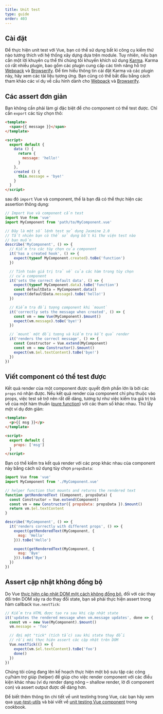 ```yaml
---
title: Unit test 
type: guide
order: 403
---
```


## Cài đặt

Để thực hiện unit test với Vue, bạn có thể sử dụng bất kì công cụ kiểm thử nào tương thích với hệ thống xây dựng dựa trên module. Tuy nhiên, nếu bạn cần một lời khuyên cụ thể thì chúng tôi khuyến khích sử dụng [Karma](http://karma-runner.github.io). Karma có rất nhiều plugin, bao gồm các plugin cung cấp các tính năng hỗ trợ [Webpack](https://github.com/webpack/karma-webpack) và [Browserify](https://github.com/Nikku/karma-browserify). Để tìm hiểu thông tin cài đặt Karma và các plugin này, hãy xem các tài liệu tương ứng. Bạn cũng có thể bắt đầu bằng cách tham khảo các ví dụ về cấu hình dành cho [Webpack](https://github.com/vuejs-templates/webpack/blob/master/template/test/unit/karma.conf.js) và [Browserify](https://github.com/vuejs-templates/browserify/blob/master/template/karma.conf.js).

## Các assert đơn giản

Bạn không cần phải làm gì đặc biệt để cho component có thể test được. Chỉ cần `export` các tùy chọn thô:

``` html
<template>
  <span>{{ message }}</span>
</template>

<script>
  export default {
    data () {
      return {
        message: 'hello!'
      }
    },
    created () {
      this.message = 'bye!'
    }
  }
</script>
```

sau đó `import` Vue và component, thế là bạn đã có thể thực hiện các assertion thông dụng:

``` js
// Import Vue và component cần test
import Vue from 'vue'
import MyComponent from 'path/to/MyComponent.vue'

// Đây là một số lệnh test sử dụng Jasmine 2.0
// Tất nhiên bạn có thể sử dụng bất kì thư viện test nào
// bạn muốn
describe('MyComponent', () => {
  // Kiểm tra các tùy chọn của component 
  it('has a created hook', () => {
    expect(typeof MyComponent.created).toBe('function')
  })

  // Tính toán giá trị trả về của các hàm trong tùy chọn
  // của component
  it('sets the correct default data', () => {
    expect(typeof MyComponent.data).toBe('function')
    const defaultData = MyComponent.data()
    expect(defaultData.message).toBe('hello!')
  })

  // Kiểm tra đối tượng component khi `mount`
  it('correctly sets the message when created', () => {
    const vm = new Vue(MyComponent).$mount()
    expect(vm.message).toBe('bye!')
  })

  // `mount` một đối tượng và kiểm tra kết quả render
  it('renders the correct message', () => {
    const Constructor = Vue.extend(MyComponent)
    const vm = new Constructor().$mount()
    expect(vm.$el.textContent).toBe('bye!')
  })
})
```

## Viết component có thể test được

Kết quả render của một component được quyết định phần lớn là bởi các `props` nó nhận được. Nếu kết quả render của component chỉ phụ thuộc vào props, việc test sẽ trở nên rất dễ dàng, tương tự như việc kiểm tra giá trị trả về của một hàm thuần ([pure function](https://en.wikipedia.org/wiki/Pure_function)) với các tham số khác nhau. Thử lấy một ví dụ đơn giản:

``` html
<template>
  <p>{{ msg }}</p>
</template>

<script>
  export default {
    props: ['msg']
  }
</script>
```

Bạn có thể kiểm tra kết quả render với các prop khác nhau của component này bằng cách sử dụng tùy chọn `propsData`:

``` js
import Vue from 'vue'
import MyComponent from './MyComponent.vue'

// helper function that mounts and returns the rendered text
function getRenderedText (Component, propsData) {
  const Constructor = Vue.extend(Component)
  const vm = new Constructor({ propsData: propsData }).$mount()
  return vm.$el.textContent
}

describe('MyComponent', () => {
  it('renders correctly with different props', () => {
    expect(getRenderedText(MyComponent, {
      msg: 'Hello'
    })).toBe('Hello')

    expect(getRenderedText(MyComponent, {
      msg: 'Bye'
    })).toBe('Bye')
  })
})
```

## Assert cập nhật không đồng bộ

Do Vue [thực hiện cập nhật DOM một cách không đồng bộ](reactivity.html#Async-Update-Queue), đối với các thay đổi trên DOM xảy ra do thay đổi state, bạn sẽ phải thực hiện assert trong hàm callback `Vue.nextTick`:

``` js
// Kiểm tra HTML được tạo ra sau khi cập nhật state
it('updates the rendered message when vm.message updates', done => {
  const vm = new Vue(MyComponent).$mount()
  vm.message = 'foo'

  // đợi một "tick" (tích tắc) sau khi state thay đổi
  // rồi mới thực hiện assert các cập nhật trên DOM
  Vue.nextTick(() => {
    expect(vm.$el.textContent).toBe('foo')
    done()
  })
})
```

Chúng tôi cũng đang lên kế hoạch thực hiện một bộ sưu tập các công cụ/hàm trợ giúp (helper) để giúp cho việc render component với các điều kiện khác nhau (ví dụ render dạng nông – shallow render, lờ đi component con) và assert output được dễ dàng hơn. 

Để biết thêm thông tin chi tiết về unit testinhg trong Vue, các bạn hãy xem qua [vue-test-utils](https://vue-test-utils.vuejs.org/en/) và bài viết về [unit testing Vue component](https://vuejs.org/v2/cookbook/unit-testing-vue-components.html) trong cookbook.
